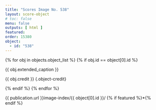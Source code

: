 ```yaml
---
title: "Scores Image No. 538"
layout: score-object
# toc: false
menu: false
outputs: [ html ]
featured: 
order: 15380
object:
  - id: "538"
---
```


{% for obj in objects.object_list %}
{% if obj.id == object[0].id %}

{{ obj.extended_caption }}

{{ obj.credit }} {.object-credit}

{% endif %}
{% endfor %}

<div class="object-credit object-url is-print-only">

{{ publication.url }}image-index/{{ object[0].id }}/ {% if featured %}*{% endif %}

</div>
